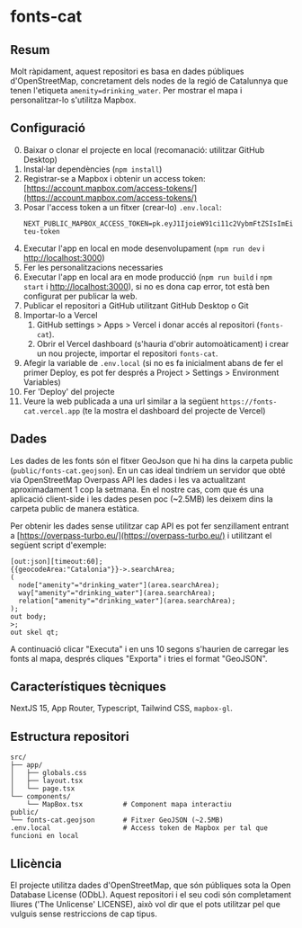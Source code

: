 # fonts-cat

## Resum

Molt ràpidament, aquest repositori es basa en dades públiques d'OpenStreetMap, concretament dels nodes de la regió de Catalunnya que tenen l'etiqueta `amenity=drinking_water`. Per mostrar el mapa i personalitzar-lo s'utilitza Mapbox.

## Configuració
0. Baixar o clonar el projecte en local (recomanació: utilitzar GitHub Desktop)
1. Instal·lar dependències (`npm install`)
2. Registrar-se a Mapbox i obtenir un access token: [https://account.mapbox.com/access-tokens/](https://account.mapbox.com/access-tokens/)
3. Posar l'access token a un fitxer (crear-lo) `.env.local`:
   ```
   NEXT_PUBLIC_MAPBOX_ACCESS_TOKEN=pk.eyJ1IjoieW91ci11c2VybmFtZSIsImEiOiJjbGthYmNkZWYifQ.el-teu-token
   ```
4. Executar l'app en local en mode desenvolupament (`npm run dev` i [http://localhost:3000](http://localhost:3000))
5. Fer les personalitzacions necessaries
6. Executar l'app en local ara en mode producció (`npm run build` i `npm start` i [http://localhost:3000](http://localhost:3000)), si no es dona cap error, tot està ben configurat per publicar la web.
7. Publicar el repositori a GitHub utilitzant GitHub Desktop o Git
8. Importar-lo a Vercel
   1. GitHub settings > Apps > Vercel i donar accés al repositori (`fonts-cat`). 
   2. Obrir el Vercel dashboard (s'hauria d'obrir automoàticament) i crear un nou projecte, importar el repositori `fonts-cat`.
9. Afegir la variable de `.env.local` (si no es fa inicialment abans de fer el primer Deploy, es pot fer després a Project > Settings > Environment Variables)
4. Fer 'Deploy' del projecte
5. Veure la web publicada a una url similar a la següent `https://fonts-cat.vercel.app` (te la mostra el dashboard del projecte de Vercel)

## Dades
Les dades de les fonts són el fitxer GeoJson que hi ha dins la carpeta public (`public/fonts-cat.geojson`). En un cas ideal tindríem un servidor que obté via OpenStreetMap Overpass API les dades i les va actualitzant aproximadament 1 cop la setmana. En el nostre cas, com que és una aplicació client-side i les dades pesen poc (~2.5MB) les deixem dins la carpeta public de manera estàtica.

Per obtenir les dades sense utilitzar cap API es pot fer senzillament entrant a [https://overpass-turbo.eu/](https://overpass-turbo.eu/) i utilitzant el següent script d'exemple:
```
[out:json][timeout:60];
{{geocodeArea:"Catalonia"}}->.searchArea;
(
  node["amenity"="drinking_water"](area.searchArea);
  way["amenity"="drinking_water"](area.searchArea);
  relation["amenity"="drinking_water"](area.searchArea);
);
out body;
>;
out skel qt;
```
A continuació clicar "Executa" i en uns 10 segons s'haurien de carregar les fonts al mapa, després cliques "Exporta" i tries el format "GeoJSON".

## Característiques tècniques
NextJS 15, App Router, Typescript, Tailwind CSS, `mapbox-gl`. 

## Estructura repositori
```
src/
├── app/
│   ├── globals.css
│   ├── layout.tsx 
│   └── page.tsx
└── components/
    └── MapBox.tsx          # Component mapa interactiu
public/
└── fonts-cat.geojson       # Fitxer GeoJSON (~2.5MB)
.env.local                  # Access token de Mapbox per tal que funcioni en local
```

## Llicència

El projecte utilitza dades d'OpenStreetMap, que són públiques sota la Open Database License (ODbL). Aquest repositori i el seu codi són completament lliures ('The Unlicense' LICENSE), això vol dir que el pots utilitzar pel que vulguis sense restriccions de cap tipus.
